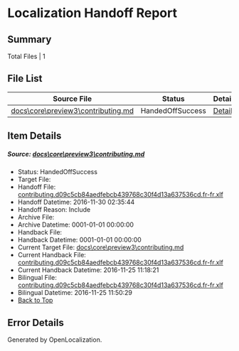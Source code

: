 # <a name='report-top'></a> Localization Handoff Report

## Summary
 Total Files | 1

## File List
 Source File | Status | Details 
 ----------- | ------ | ------- 
 [docs\core\preview3\contributing.md](https://github.com/dotnet/docs/blob/eaf88f2528d069cd0b17749a9d839cd83da8914a/docs/core/preview3/contributing.md) | HandedOffSuccess | [Details](#4d5fa8592ec69d864bd9a5e6dcfde4c2036dd5c457)

## Item Details
##### <a name='4d5fa8592ec69d864bd9a5e6dcfde4c2036dd5c457'></a> Source: [docs\core\preview3\contributing.md](https://github.com/dotnet/docs/blob/eaf88f2528d069cd0b17749a9d839cd83da8914a/docs/core/preview3/contributing.md)
* Status: HandedOffSuccess
* Target File: 
* Handoff File: [contributing.d09c5cb84aedfebcb439768c30f4d13a637536cd.fr-fr.xlf](https://github.com/dotnet/docs.handoff/blob/8d907bad7b113c7b14d7d2512deb55d3fd49fe2a/ol-handoff/dotnet/docs.fr-fr/master/ht-p1/contributing.d09c5cb84aedfebcb439768c30f4d13a637536cd.fr-fr.xlf)
* Handoff Datetime: 2016-11-30 02:35:44
* Handoff Reason: Include
* Archive File: 
* Archive Datetime: 0001-01-01 00:00:00
* Handback File: 
* Handback Datetime: 0001-01-01 00:00:00
* Current Target File: [docs\core\preview3\contributing.md](https://github.com/dotnet/docs.fr-fr/blob/bcec81dd8113af5fd8e5a1fc4b4f5d7dde9fd9ec/docs/core/preview3/contributing.md)
* Current Handback File: [contributing.d09c5cb84aedfebcb439768c30f4d13a637536cd.fr-fr.xlf](https://github.com/dotnet/docs.handback/blob/b2fabbd258d74b0b94ca8d2392d1f82c33b8be83/ol-handback/dotnet/docs.fr-fr/master/ht-p1/contributing.d09c5cb84aedfebcb439768c30f4d13a637536cd.fr-fr.xlf)
* Current Handback Datetime: 2016-11-25 11:18:21
* Bilingual File: [contributing.d09c5cb84aedfebcb439768c30f4d13a637536cd.fr-fr.xlf](https://github.com/dotnet/docs.handback/blob/b2fabbd258d74b0b94ca8d2392d1f82c33b8be83/ol-handback/dotnet/docs.fr-fr/master/ht-p1/contributing.d09c5cb84aedfebcb439768c30f4d13a637536cd.fr-fr.xlf)
* Bilingual Datetime: 2016-11-25 11:50:29
* [Back to Top](#report-top)


## Error Details

Generated by OpenLocalization.
